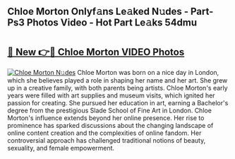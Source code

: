 ## Chloe Morton Onlyf𝚊ns Le𝚊ked N𝚞des - Part-Ps3 Photos Video - Hot Part Le𝚊ks 54dmu

# <h2><a href="http://ab79654.deff.icu/?id=Chloe+Morton">🔗 New 👉🔴 Chloe Morton VIDEO Photos</a></h2>

[![Chloe Morton N𝚞des](https://i.imgur.com/rIISA9y.gif)](http://ab79654.deff.icu/?id=Chloe+Morton)
Chloe Morton was born on a nice day in London, which she believes played a role in shaping her name and her art. She grew up in a creative family, with both parents being artists. Chloe Morton's early years were filled with art supplies and museum visits, which ignited her passion for creating. She pursued her education in art, earning a Bachelor's degree from the prestigious Slade School of Fine Art in London. Chloe Morton's influence extends beyond her online presence. Her rise to prominence has sparked discussions about the changing landscape of online content creation and the complexities of online fandom. Her controversial approach has challenged traditional notions of beauty, sexuality, and female empowerment.
